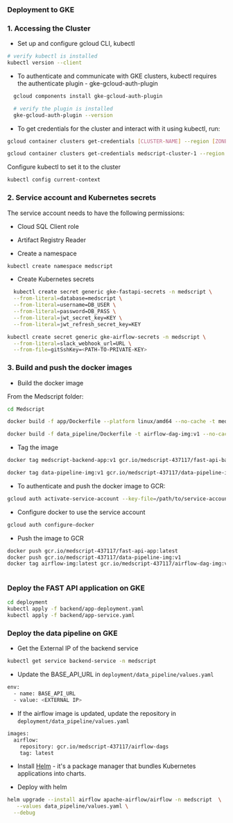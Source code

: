 ### Deployment to GKE

### 1. Accessing the Cluster

- Set up and configure gcloud CLI, kubectl
```bash
# verify kubectl is installed
kubectl version --client
```

- To authenticate and communicate with GKE clusters, kubectl requires the authenticate plugin - 
gke-gcloud-auth-plugin

```bash
  gcloud components install gke-gcloud-auth-plugin

  # verify the plugin is installed
  gke-gcloud-auth-plugin --version
```

- To get credentials for the cluster and interact with it using kubectl, run: 

```bash
gcloud container clusters get-credentials [CLUSTER-NAME] --region [ZONE]

gcloud container clusters get-credentials medscript-cluster-1 --region us-central1-c
```

Configure kubectl to set it to the cluster

```bash
kubectl config current-context
```


### 2. Service account and Kubernetes secrets
The service account needs to have the following permissions:
- Cloud SQL Client role
- Artifact Registry Reader 

- Create a namespace 
```bash
kubectl create namespace medscript
```

- Create Kubernetes secrets

```bash
  kubectl create secret generic gke-fastapi-secrets -n medscript \
  --from-literal=database=medscript \
  --from-literal=username=DB_USER \
  --from-literal=password=DB_PASS \
  --from-literal=jwt_secret_key=KEY \
  --from-literal=jwt_refresh_secret_key=KEY
```

```bash
kubectl create secret generic gke-airflow-secrets -n medscript \
  --from-literal=slack_webhook_url=URL \
  --from-file=gitSshKey=<PATH-TO-PRIVATE-KEY>
```


### 3. Build and push the docker images
- Build the docker image 

From the Medscript folder:

```bash
cd Medscript

docker build -f app/Dockerfile --platform linux/amd64 --no-cache -t medscript-backend-app:v1 .

docker build -f data_pipeline/Dockerfile -t airflow-dag-img:v1 --no-cache --platform linux/amd64 .
```


- Tag the image
```bash
docker tag medscript-backend-app:v1 gcr.io/medscript-437117/fast-api-backend:latest

docker tag data-pipeline-img:v1 gcr.io/medscript-437117/data-pipeline-img:v1     

```

 - To authenticate and push the docker image to GCR:
```bash
gcloud auth activate-service-account --key-file=/path/to/service-account-key.json
```

  - Configure docker to use the service account

```bash
gcloud auth configure-docker
```

- Push the image to GCR
```bash
docker push gcr.io/medscript-437117/fast-api-app:latest
docker push gcr.io/medscript-437117/data-pipeline-img:v1 
docker tag airflow-img:latest gcr.io/medscript-437117/airflow-dag-img:v1    
                   
```

### Deploy the FAST API application on GKE

```bash
cd deployment
kubectl apply -f backend/app-deployment.yaml
kubectl apply -f backend/app-service.yaml
```

### Deploy the data pipeline on GKE 

- Get the External IP of the backend service

```bash
kubectl get service backend-service -n medscript
```

- Update the BASE_API_URL in `deployment/data_pipeline/values.yaml`

```bash
env: 
  - name: BASE_API_URL
  - value: <EXTERNAL IP>
```

- If the airflow image is updated, update the repository in `deployment/data_pipeline/values.yaml`

```bash
images:
  airflow:
    repository: gcr.io/medscript-437117/airflow-dags
    tag: latest
```

- Install [Helm](https://helm.sh/docs/intro/install/) - it's a package manager that bundles Kubernetes applications into charts.

- Deploy with helm

```bash
helm upgrade --install airflow apache-airflow/airflow -n medscript  \
   --values data_pipeline/values.yaml \
  --debug
```